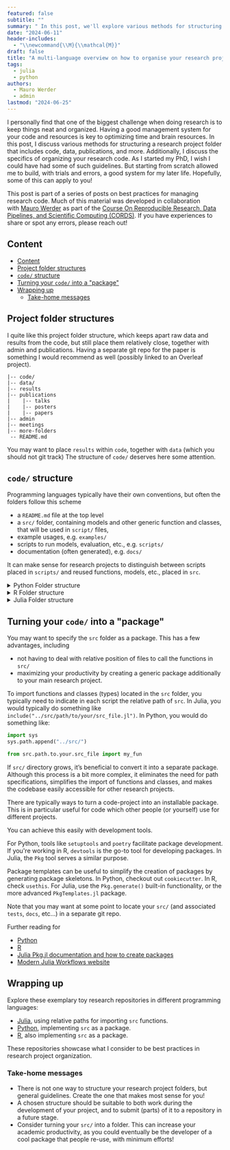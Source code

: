 ```yaml
---
featured: false
subtitle: ""
summary: " In this post, we'll explore various methods for structuring a research project folder that includes code, data, publications, and more. Additionally, we'll look into the specifics of organizing your code folder."
date: "2024-06-11"
header-includes:
  - "\\newcommand{\\M}{\\mathcal{M}}"
draft: false
title: "A multi-language overview on how to organise your research project code and documents"
tags:
  - julia
  - python
authors:
  - Mauro Werder
  - admin
lastmod: "2024-06-25"
---
```


I personally find that one of the biggest challenge when doing research is to keep things neat and organized. Having a good management system for your code and resources is key to optimizing time and brain resources. In this post, I discuss various methods for structuring a research project folder that includes code, data, publications, and more. Additionally, I discuss the specifics of organizing your research code. As I started my PhD, I wish I could have had some of such guidelines. But starting from scratch allowed me to build, with trials and errors, a good system for my later life. Hopefully, some of this can apply to you! 

This post is part of a series of posts on best practices for managing research code. Much of this material was developed in collaboration with [Mauro Werder](https://github.com/mauro3) as part of the [Course On Reproducible Research, Data Pipelines, and Scientific Computing (CORDS)](https://github.com/mauro3/CORDS/tree/master). If you have experiences to share or spot any errors, please reach out!

## Content
- [Content](#content)
- [Project folder structures](#project-folder-structures)
- [`code/` structure](#code-structure)
- [Turning your `code/` into a "package"](#turning-your-code-into-a-package)
- [Wrapping up](#wrapping-up)
  - [Take-home messages](#take-home-messages)


## Project folder structures
I quite like this project folder structure, which keeps apart raw data and results from the code, but still place them relatively close, together with admin and publications. Having a separate git repo for the paper is something I would recommend as well (possibly linked to an Overleaf project). 

```
|-- code/
|-- data/
|-- results
|-- publications
|    |-- talks
|    |-- posters
|    |-- papers
|-- admin
|-- meetings
|-- more-folders
 -- README.md
```
You may want to place `results` within `code`, together with `data` (which you should not git track)
The structure of `code/` deserves here some attention.

## `code/` structure

Programming languages typically have their own conventions, but often the folders follow this scheme
- a `README.md` file at the top level
- a `src/` folder, containing models and other generic function and classes, that will be used in `script/` files,
- example usages, e.g. `examples/`
- scripts to run models, evaluation, etc., e.g. `scripts/`
- documentation (often generated), e.g. `docs/`

It can make sense for research projects to distinguish between scripts placed in `scripts/` and reused functions, models, etc., placed in `src`. 

<details>
<summary>Python Folder structure</summary>

```
|-- src/            # package code
|-- scripts/        # Custom analysis or processing scripts
|-- tests/
|-- examples/       # Example scripts using the package
|-- docs/           # documentation
 -- environment.yml # to handle project dependencies
 -- README.md
```

</details>

<details>
<summary>R Folder structure</summary>

```
|-- R/               # R scripts and functions (package code)
|-- scripts/         # Custom analysis or processing scripts
|-- man/             # Documentation files
|-- tests/
|-- examples/        # Example scripts using the package
|-- vignettes/       # Long-form documentation
 -- DESCRIPTION      # Package description and metadata
 -- NAMESPACE        # Namespace file for package
 -- README.md        # Project overview and details
```

</details>

<details>
<summary>Julia Folder structure</summary>

```
|-- src/            # package code
|-- scripts/        # Custom analysis or processing scripts
|-- test/
|-- examples/       # Example scripts using the package
|-- docs/           # documentation
 -- Project.toml    # to handle project dependencies
 -- README.md
```

</details>


## Turning your `code/` into a "package"

You may want to specify the `src` folder as a package. This has a few advantages, including

- not having to deal with relative position of files to call the functions in `src/`
- maximizing your productivity by creating a generic package additionally to your main research project.

To import functions and classes (types) located in the `src` folder, you typically need to indicate in each script the relative path of `src`. In Julia, you would typically do something like `include("../src/path/to/your/src_file.jl")`. In Python, you would do something like:

```python
import sys
sys.path.append("../src/")

from src.path.to.your.src_file import my_fun
```

If `src/` directory grows, it’s beneficial to convert it into a separate package. Although this process is a bit more complex, it eliminates the need for path specifications, simplifies the import of functions and classes, and makes the codebase easily accessible for other research projects.

There are typically ways to turn a code-project into an installable package.  This is in particular useful for code which other people (or yourself) use for different projects. 

You can achieve this easily with development tools.

For Python, tools like `setuptools` and `poetry` facilitate package development. If you're working in R, `devtools` is the go-to tool for developing packages. In Julia, the `Pkg` tool serves a similar purpose.

Package templates can be useful to simplify the creation of packages by generating package skeletons. In Python, checkout out `cookiecutter`. In R, check `usethis`. For Julia, use the `Pkg.generate()` built-in functionality, or the more advanced `PkgTemplates.jl` package.

Note that you may want at some point to locate your `src/` (and associated `tests`, `docs`, etc...) in a separate git repo.


Further reading for
- [Python](https://goodresearch.dev/setup#create-a-pip-installable-package-recommended)
- [R](https://statisticsglobe.com/create-package-r)
- [Julia Pkg.jl documentation and how to create packages](https://pkgdocs.julialang.org/v1/creating-packages/)
- [Modern Julia Workflows website](https://modernjuliaworkflows.github.io)

## Wrapping up
Explore these exemplary toy research repositories in different programming languages:

- [Julia](https://github.com/mauro3/toy-research-project-breithorn), using relative paths for importing `src` functions.
- [Python](https://github.com/vboussange/rere), implementing `src` as a package.
- [R](https://github.com/vboussange/breithornToyProjectCORDS), also implementing `src` as a package.

These repositories showcase what I consider to be best practices in research project organization.

### Take-home messages

- There is not one way to structure your research project folders, but general guidelines. Create the one that makes most sense for you!
- A chosen structure should be suitable to both work during the development of your project, and to submit (parts) of it to a repository in a future stage.
- Consider turning your `src/` into a folder. This can increase your academic productivity, as you could eventually be the developer of a cool package that people re-use, with minimum efforts!
